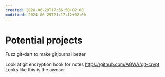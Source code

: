 ```yaml
---
created: 2024-06-29T17:36:50+02:00
modified: 2024-06-29T21:17:12+02:00
---
```


# Potential projects

Fuzz git-dart to make gitjournal better

Look at git encryption hook for notes
https://github.com/AGWA/git-crypt
Looks like this is the awnser
